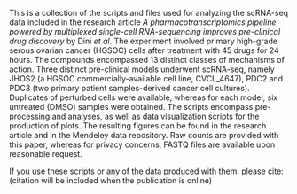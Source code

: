This is a collection of the scripts and files used for analyzing the scRNA-seq data included in the research article _A pharmacotranscriptomics pipeline powered by multiplexed single-cell RNA-sequencing improves pre-clinical drug discovery_ by Dini _et al_. The experiment involved primary high-grade serous ovarian cancer (HGSOC) cells after treatment with 45 drugs for 24 hours. The compounds encompassed 13 distinct classes of mechanisms of action. Three distinct pre-clinical models underwent scRNA-seq, namely JHOS2 (a HGSOC commercially-available cell line, CVCL_4647), PDC2 and PDC3 (two primary patient samples-derived cancer cell cultures). Duplicates of perturbed cells were available, whereas for each model, six untreated (DMSO) samples were obtained. The scripts encompass pre-processing and analyses, as well as data visualization scripts for the production of plots. The resulting figures can be found in the research article and in the Mendeley data repository. Raw counts are provided with this paper, whereas for privacy concerns, FASTQ files are available upon reasonable request.

If you use these scripts or any of the data produced with them, please cite: (citation will be included when the publication is online)
